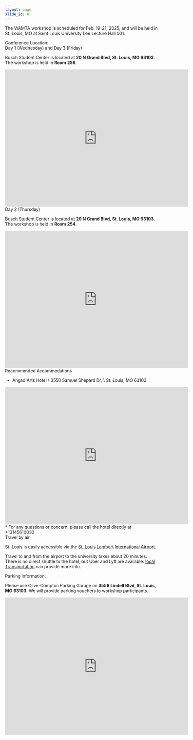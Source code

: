 ```yaml
---
layout: page
slide_id: 0
---
```


<div class="container">
<div class="row mt-xs-0 mt-sm-0 mt-md-1 mt-lg-2 mt-xl-3 mb-xs-2 mb-sm-2">
<div class="col text-muted" markdown="1">

The WAMTA workshop is scheduled for Feb. 19-21, 2025, and will be held in St. Louis, MO at Saint Louis University Lee Lecture Hall 001.

<div class="text-info" >Conference Location:</div>

<div class="text-info" >Day 1 (Wednesday) and Day 3 (Friday)</div>

Busch Student Center is located at **20 N Grand Blvd, St. Louis, MO 63103**. The workshop is held in **Room 256**.

<center>
<div style="width: 100%">
<iframe src="https://www.google.com/maps/embed?pb=!1m18!1m12!1m3!1d434.1186487863329!2d-90.23322266099943!3d38.634968593625814!2m3!1f0!2f0!3f0!3m2!1i1024!2i768!4f13.1!3m3!1m2!1s0x87d8b4a3235cf41d%3A0xdad4b159553c87bd!2sBusch%20Student%20Center!5e0!3m2!1sen!2sus!4v1739838826869!5m2!1sen!2sus" width="600" height="450" style="border:0;" allowfullscreen="" loading="lazy" referrerpolicy="no-referrer-when-downgrade"></iframe>
</div>
</center>


<div class="text-info" >Day 2 (Thursday)</div>

Busch Student Center  is located at **20 N Grand Blvd, St. Louis, MO 63103**. The workshop is held in **Room 254**.

<center>
<div style="width: 100%">
<iframe src="https://www.google.com/maps/embed?pb=!1m18!1m12!1m3!1d434.1186487863329!2d-90.23322266099943!3d38.634968593625814!2m3!1f0!2f0!3f0!3m2!1i1024!2i768!4f13.1!3m3!1m2!1s0x87d8b4a3235cf41d%3A0xdad4b159553c87bd!2sBusch%20Student%20Center!5e0!3m2!1sen!2sus!4v1739838826869!5m2!1sen!2sus" width="600" height="450" style="border:0;" allowfullscreen="" loading="lazy" referrerpolicy="no-referrer-when-downgrade"></iframe>
</div>
</center>


<div class="text-info">Recommended Accommodations</div>


* Angad Arts Hotel \\
  3550 Samuel Shepard Dr, \\
  St. Louis, MO 63103
<center>
<iframe src="https://www.google.com/maps/embed?pb=!1m28!1m12!1m3!1d2213.693708676533!2d-90.23335497702209!3d38.63744457907856!2m3!1f0!2f0!3f0!3m2!1i1024!2i768!4f13.1!4m13!3e2!4m5!1s0x87d8b57427c0944d%3A0x988caf694f4c909a!2sAngad%20Arts%20Hotel%2C%203550%20Samuel%20Shepard%20Dr%2C%20St.%20Louis%2C%20MO%2063103!3m2!1d38.6394686!2d-90.2305293!4m5!1s0x87d8b4a3235cf41d%3A0xdad4b159553c87bd!2sBusch%20Student%20Center%2C%2020%20N%20Grand%20Blvd%2C%20St.%20Louis%2C%20MO%2063103!3m2!1d38.6348913!2d-90.2331143!5e0!3m2!1sen!2sus!4v1739839794270!5m2!1sen!2sus" width="600" height="450" style="border:0;" allowfullscreen="" loading="lazy" referrerpolicy="no-referrer-when-downgrade"></iframe>
</center>
* For any questions or concern, please call the hotel directly at +13145610033.

<div class="text-info">Travel by air</div>

St. Louis is easily accessible via the [St. Louis Lambert International Airport](https://www.flystl.com/).

Travel to and from the airport to the university takes about 20 minutes. There is no direct shuttle to the hotel, but Uber and Lyft are available. [local Transportation](https://www.flystl.com/parking-and-transport/transportation) can provide more info. 


<div class="text-info" >Parking Information:</div>

Please use Olive-Compton Parking Garage on <b>3556 Lindell Blvd, St. Louis, MO 63103</b>. We will provide parking vouchers to workshop participants.

<center>
<iframe src="https://www.google.com/maps/embed?pb=!1m26!1m12!1m3!1d988.5132526547042!2d-90.23001799339437!3d38.63568597870583!2m3!1f0!2f0!3f0!3m2!1i1024!2i768!4f13.1!4m11!3e2!4m3!3m2!1d38.6356094!2d-90.2284116!4m5!1s0x87d8b4a3235cf41d%3A0xdad4b159553c87bd!2sBusch%20Student%20Center%2C%2020%20N%20Grand%20Blvd%2C%20St.%20Louis%2C%20MO%2063103!3m2!1d38.6348913!2d-90.2331143!5e0!3m2!1sen!2sus!4v1739839948699!5m2!1sen!2sus" width="600" height="450" style="border:0;" allowfullscreen="" loading="lazy" referrerpolicy="no-referrer-when-downgrade"></iframe>
</center>


</div>
</div>
</div>
